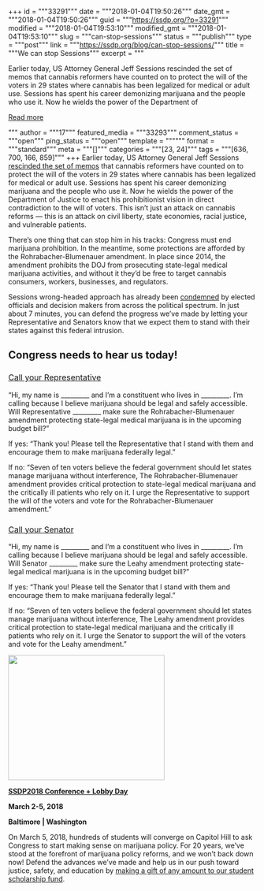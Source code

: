 +++
id = """33291"""
date = """2018-01-04T19:50:26"""
date_gmt = """2018-01-04T19:50:26"""
guid = """https://ssdp.org/?p=33291"""
modified = """2018-01-04T19:53:10"""
modified_gmt = """2018-01-04T19:53:10"""
slug = """can-stop-sessions"""
status = """publish"""
type = """post"""
link = """https://ssdp.org/blog/can-stop-sessions/"""
title = """We can stop Sessions"""
excerpt = """<p>Earlier today, US Attorney General Jeff Sessions rescinded the set of memos that cannabis reformers have counted on to protect the will of the voters in 29 states where cannabis has been legalized for medical or adult use. Sessions has spent his career demonizing marijuana and the people who use it. Now he wields the power of the Department of</p>
<div class="h10"></div>
<p><a class="more-link2 flat" href="https://ssdp.org/blog/can-stop-sessions/">Read more</a></p>
"""
author = """17"""
featured_media = """33293"""
comment_status = """open"""
ping_status = """open"""
template = """"""
format = """standard"""
meta = """[]"""
categories = """[23, 24]"""
tags = """[636, 700, 166, 859]"""
+++
<span style="font-weight: 400;">Earlier today, US Attorney General Jeff Sessions </span><a href="https://www.justice.gov/opa/press-release/file/1022196/download"><span style="font-weight: 400;">rescinded the set of memos</span></a><span style="font-weight: 400;"> that cannabis reformers have counted on to protect the will of the voters in 29 states where cannabis has been legalized for medical or adult use. Sessions has spent his career demonizing marijuana and the people who use it. Now he wields the power of the Department of Justice to enact his prohibitionist vision in direct contradiction to the will of voters. This isn’t just an attack on cannabis reforms &#8212; this is an attack on civil liberty, state economies, racial justice, and vulnerable patients. </span>

<span style="font-weight: 400;">There’s one thing that can stop him in his tracks: Congress must end marijuana prohibition. In the meantime, some protections are afforded by the Rohrabacher-Blumenauer amendment. In place since 2014, the amendment prohibits the DOJ from prosecuting state-legal medical marijuana activities, and without it they’d be free to target cannabis consumers, workers, businesses, and regulators. </span>

<span style="font-weight: 400;">Sessions wrong-headed approach has already been </span><a href="https://www.marijuanamoment.net/lawmakers-react-sessions-anti-marijuana-move/"><span style="font-weight: 400;">condemned</span></a><span style="font-weight: 400;"> by elected officials and decision makers from across the political spectrum. In just about 7 minutes, you can defend the progress we’ve made by letting your Representative and Senators know that we expect them to stand with their states against this federal intrusion. </span>
<h2><b>Congress needs to hear us today!</b></h2>
<h3><a href="https://www.house.gov/representatives/find-your-representative"><span style="font-weight: 400;">Call your Representative</span></a></h3>
<span style="font-weight: 400;">“Hi, my name is _________ and I’m a constituent who lives in _________. I’m calling because I believe marijuana should be legal and safely accessible. Will Representative _________ make sure the Rohrabacher-Blumenauer amendment protecting state-legal medical marijuana is in the upcoming budget bill?”</span>

<span style="font-weight: 400;">If yes: “Thank you! Please tell the Representative that I stand with them and encourage them to make marijuana federally legal.”</span>

<span style="font-weight: 400;">If no: “Seven of ten voters believe the federal government should let states manage marijuana without interference, The Rohrabacher-Blumenauer amendment provides critical protection to state-legal medical marijuana and the critically ill patients who rely on it. I urge the Representative to support the will of the voters and vote for the Rohrabacher-Blumenauer amendment.”</span>
<h3><a href="https://www.senate.gov/general/contact_information/senators_cfm.cfm"><span style="font-weight: 400;">Call your Senator</span></a></h3>
<span style="font-weight: 400;">“Hi, my name is _________ and I’m a constituent who lives in _________. I’m calling because I believe marijuana should be legal and safely accessible. Will Senator _________ make sure the Leahy amendment protecting state-legal medical marijuana is in the upcoming budget bill?”</span>

<span style="font-weight: 400;">If yes: “Thank you! Please tell the Senator that I stand with them and encourage them to make marijuana federally legal.”</span>

<span style="font-weight: 400;">If no: “Seven of ten voters believe the federal government should let states manage marijuana without interference, The Leahy amendment provides critical protection to state-legal medical marijuana and the critically ill patients who rely on it. I urge the Senator to support the will of the voters and vote for the Leahy amendment.”</span>

<a href="https://conference.ssdp.org/"><img class="wp-image-33110 alignleft" src="https://ssdp.org/wp-content/uploads/2017/12/SSDP2018-bug-02.png" alt="" width="317" height="254" /></a>

<a href="https://conference.ssdp.org/"><strong>SSDP2018 Conference + Lobby Day</strong></a>

<strong>March 2-5, 2018</strong>

<strong>Baltimore | Washington</strong>

<span style="font-weight: 400;">On March 5, 2018, hundreds of students will converge on Capitol Hill to ask Congress to start making sense on marijuana policy. For 20 years, we’ve stood at the forefront of marijuana policy reforms, and we won’t back down now! Defend the advances we’ve made and help us in our push toward justice, safety, and education by <a href="https://ssdp.nationbuilder.com/ssdp2018_scholarship">making a gift of any amount to our student scholarship fund</a>. </span>
